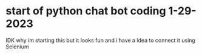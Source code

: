 # start of python chat bot coding 1-29-2023

IDK why im starting this but it looks fun and i have a idea to connect it using Selenium
